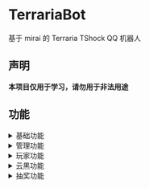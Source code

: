 # TerrariaBot
基于 mirai 的 Terraria TShock QQ 机器人



## 声明

**本项目仅用于学习，请勿用于非法用途**


## 功能

<details>
<summary>基础功能</summary>


+ 服务器IP
+ 在线
+ 远程指令
+ 发送消息
+ 查背包
+ 进度查询
+ 在线排行
+ 死亡排行
+ 搜索
</details>

<details>
<summary>管理功能</summary>

+ 添加服务器
+ 删除服务器
+ 修改白名单
</details>

<details>
<summary>玩家功能</summary>

+ 签到
+ 自踢
+ 添加白名单
+ 绑定白名单
+ 删除白名单
+ 查绑定
+ 重置密码
</details>

<details>
<summary>云黑功能</summary>
  
+ 云黑检测
</details>


<details>
<summary>抽奖功能</summary>
  
+ 抽奖
+ 奖池列表
</details>




